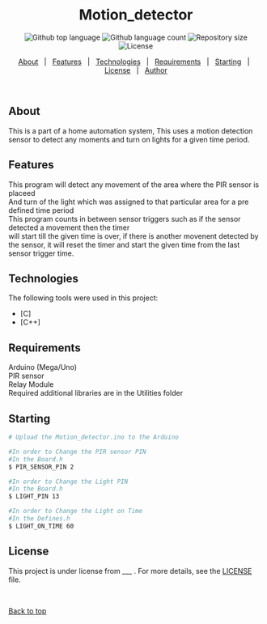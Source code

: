 <h1 align="center">Motion_detector</h1>

<p align="center">
  <img alt="Github top language" src="https://img.shields.io/github/languages/top/{{YOUR_GITHUB_USERNAME}}/motion_detector?color=56BEB8">

  <img alt="Github language count" src="https://img.shields.io/github/languages/count/{{YOUR_GITHUB_USERNAME}}/motion_detector?color=56BEB8">

  <img alt="Repository size" src="https://img.shields.io/github/repo-size/{{YOUR_GITHUB_USERNAME}}/motion_detector?color=56BEB8">

  <img alt="License" src="https://img.shields.io/github/license/{{YOUR_GITHUB_USERNAME}}/motion_detector?color=56BEB8">

  <!-- <img alt="Github issues" src="https://img.shields.io/github/issues/{{YOUR_GITHUB_USERNAME}}/motion_detector?color=56BEB8" /> -->

  <!-- <img alt="Github forks" src="https://img.shields.io/github/forks/{{YOUR_GITHUB_USERNAME}}/motion_detector?color=56BEB8" /> -->

  <!-- <img alt="Github stars" src="https://img.shields.io/github/stars/{{YOUR_GITHUB_USERNAME}}/motion_detector?color=56BEB8" /> -->
</p>

<!-- Status -->

<!-- <h4 align="center"> 
	🚧  Motion_detector 🚀 Under construction...  🚧
</h4> 

<hr> -->

<p align="center">
  <a href="#dart-about">About</a> &#xa0; | &#xa0; 
  <a href="#sparkles-features">Features</a> &#xa0; | &#xa0;
  <a href="#rocket-technologies">Technologies</a> &#xa0; | &#xa0;
  <a href="#white_check_mark-requirements">Requirements</a> &#xa0; | &#xa0;
  <a href="#checkered_flag-starting">Starting</a> &#xa0; | &#xa0;
  <a href="#memo-license">License</a> &#xa0; | &#xa0;
  <a href="https://github.com/{{YOUR_GITHUB_USERNAME}}" target="_blank">Author</a>
</p>

<br>

## About ##

This is a part of a home automation system, This uses a motion detection sensor to detect any moments and turn on lights for a given time period.

## Features ##

This program will detect any movement of the area where the PIR sensor is placeed\
 And turn of the light which was assigned to that particular area for a pre defined time period\
 This program counts in between sensor triggers such as if the sensor detected a movement then the timer\
 will start till the given time is over, if there is another movenent detected by the sensor, it will reset the timer and start the given time from the last sensor trigger time.

## Technologies ##

The following tools were used in this project:

- [C]
- [C++]

## Requirements ##

Arduino (Mega/Uno)\
PIR sensor\
Relay Module\
Required additional libraries are in the Utilities folder

## Starting ##

```bash
# Upload the Motion_detector.ino to the Arduino

#In order to Change the PIR sensor PIN
#In the Board.h
$ PIR_SENSOR_PIN 2

#In order to Change the Light PIN
#In the Board.h
$ LIGHT_PIN 13

#In order to Change the Light on Time
#In the Defines.h
$ LIGHT_ON_TIME 60
```

## License ##

This project is under license from ___ . For more details, see the [LICENSE](LICENSE.md) file.

&#xa0;

<a href="#top">Back to top</a>
